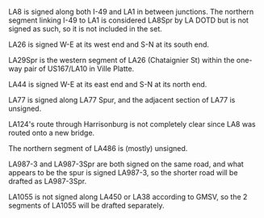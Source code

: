LA8 is signed along both I-49 and LA1 in between junctions. The northern segment linking I-49 to LA1 is considered LA8Spr by LA DOTD but is not signed as such, so it is not included in the set.

LA26 is signed W-E at its west end and S-N at its south end.

LA29Spr is the western segment of LA26 (Chataignier St) within the one-way pair of US167/LA10 in Ville Platte.

LA44 is signed W-E at its east end and S-N at its north end.

LA77 is signed along LA77 Spur, and the adjacent section of LA77 is unsigned.

LA124's route through Harrisonburg is not completely clear since LA8 was routed onto a new bridge.

The northern segment of LA486 is (mostly) unsigned.

LA987-3 and LA987-3Spr are both signed on the same road, and what appears to be the spur is signed LA987-3, so the shorter road will be drafted as LA987-3Spr.

LA1055 is not signed along LA450 or LA38 according to GMSV, so the 2 segments of LA1055 will be drafted separately.
